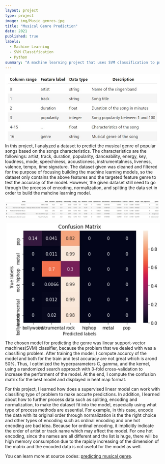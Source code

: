 ```yaml
---
layout: project
type: project
image: img/Music genres.jpg
title: "Musical Genre Prediction"
date: 2021
published: true
labels:
  - Machine Learning
  - SVM Classification
  - Python
summary: "A machine learning project that uses SVM classification to predict musical genres."
---
```


<img width="700px" align="left" class="rounded float-start pe-4"  src="../img/genre_features.jpg">

In this project, I analyzed a dataset to predict the musical genre of popular songs based on the songs characteristics. The characteristics are the followings: artist, track, duration, popularity, danceability, energy, key, loudness, mode, speechiness, acousticness, instrumentalness, liveness, valence, tempo, time signature. The dataset given was cleaned and filtered for the purpose of focusing building the machine learning models, so the dataset only contains the above features and the targeted feature genre to test the accuracy of the model. However, the given dataset still need to go through the process of encoding, normalization, and spliting the data set in order to build the mahcine learning model. 

<img width="1200px" align="center" class="rounded float-start pe-4"  src="../img/genre_features_2.jpg">

<img width="500px" 
     align="right"
     class="rounded float-start pe-4"  
     src="../img/confusion_matrix.jpg" >
     
The chosen model for predicting the genre was linear support-vector machines(SVM) classifier, because the problem that we dealed with was a classifiing problem. After training the model, I compute accurcy of the model and both for the train and test accuracy are not great which is arond 50%. Thus, I optimized the hyperparameters C, gamma, and the kernel, using a randomized search approach with 3-fold cross-validation to increase the performent of the model. At the end, I compute the confusion matrix for the best model and displayed in heat map format. 
     
For this project, I learned how does a supervised linear model can work with classifing type of problem to make accurte predictions. In addition, I learned about how to further process data such as spliting, encoding and normalization, to make the dataset fit into the model, especially using what type of process methods are essential. For example, in this case, encode the data with its original order through normalization is the the right choice and other types of encoding such as ordinal encoding and one hot encoding are bad idea. Because for ordinal encoding, it implicitly indicate the order of artist or track name which may affect the model. For one hot encoding, since the names are all different and the list is huge, there will be high memory consumption due to the rapidly increasing of the dimension of the matrix and the encoded data is not useful for the model as well.


You can learn more at source codes: [predicting musical genre](https://github.com/ZianZengUH/predicting_musical_genres).






